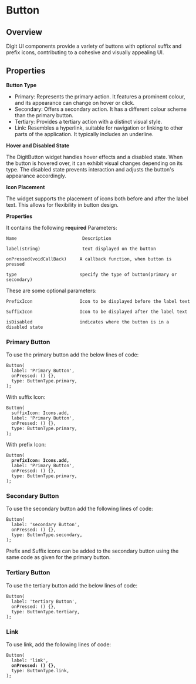# Button

## Overview

Digit UI components provide a variety of buttons with optional suffix and prefix icons, contributing to a cohesive and visually appealing UI.

## Properties

**Button Type**

* Primary: Represents the primary action. It features a prominent colour, and its appearance can change on hover or click.
* Secondary: Offers a secondary action. It has a different colour scheme than the primary button.
* Tertiary: Provides a tertiary action with a distinct visual style.
* Link: Resembles a hyperlink, suitable for navigation or linking to other parts of the application. It typically includes an underline.

**Hover and Disabled State**

The DigitButton widget handles hover effects and a disabled state. When the button is hovered over, it can exhibit visual changes depending on its type. The disabled state prevents interaction and adjusts the button's appearance accordingly.

**Icon Placement**

The widget supports the placement of icons both before and after the label text. This allows for flexibility in button design.

**Properties**

It contains the following **required** Parameters:

```
Name                         Description
```

```
label(string)                text displayed on the button
```

```
onPressed(voidCallBack)     A callback function, when button is pressed
```

```
type                        specify the type of button(primary or secondary)
```

These are some optional parameters:

```
PrefixIcon                  Icon to be displayed before the label text
```

```
SuffixIcon                  Icon to be displayed after the label text
```

```
isDisabled                  indicates where the button is in a disabled state
```

### Primary Button <a href="#id-9cct4ogihm4j" id="id-9cct4ogihm4j"></a>

To use the primary button add the below lines of code:

```
Button(
  label: 'Primary Button',
  onPressed: () {},
  type: ButtonType.primary,
);
```

With suffix Icon:

```
Button(
  suffixIcon: Icons.add,
  label: 'Primary Button',
  onPressed: () {},
  type: ButtonType.primary,
);
```

With prefix Icon:

<pre><code>Button(
<strong>  prefixIcon: Icons.add,
</strong>  label: 'Primary Button',
  onPressed: () {},
  type: ButtonType.primary,
);
</code></pre>

### Secondary Button <a href="#t80p74rmzb20" id="t80p74rmzb20"></a>

To use the secondary button add the following lines of code:

```
Button(
  label: 'secondary Button',
  onPressed: () {},
  type: ButtonType.secondary,
);
```

Prefix and Suffix icons can be added to the secondary button using the same code as given for the primary button.

### Tertiary Button <a href="#j0zgnhqlc248" id="j0zgnhqlc248"></a>

To use the tertiary button add the below lines of code:

```
Button(
  label: 'tertiary Button',
  onPressed: () {},
  type: ButtonType.tertiary,
);
```

### Link <a href="#q13cttcv5ilz" id="q13cttcv5ilz"></a>

To use link, add the following lines of code:

<pre><code>Button(
  label: 'link',
<strong>  onPressed: () {},
</strong>  type: ButtonType.link,
);
</code></pre>
